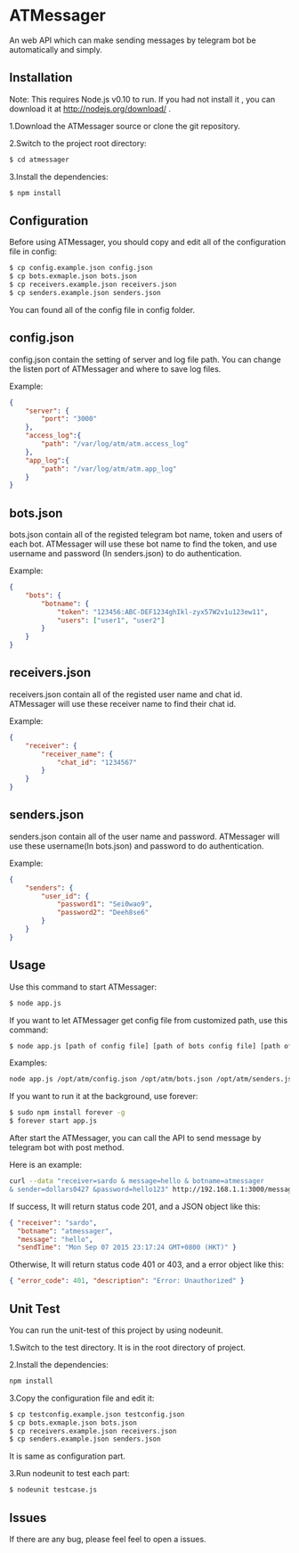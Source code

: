 ATMessager
===

An web API which can make sending messages by telegram bot be automatically and simply.

Installation
-----------
Note: This requires Node.js v0.10 to run. If you had not install it , you can download it at http://nodejs.org/download/ . 

1.Download the ATMessager source or clone the git repository.


2.Switch to the project root directory:

```bash
$ cd atmessager
```
3.Install the dependencies: 

```bash
$ npm install
```

Configuration
-----------
Before using ATMessager, you should copy and edit all of the configuration file in config: 

```bash
$ cp config.example.json config.json
$ cp bots.exmaple.json bots.json
$ cp receivers.example.json receivers.json
$ cp senders.example.json senders.json
```

You can found all of the config file in config folder.

config.json
-----------

config.json contain the setting of server and log file path. You can change the listen port of ATMessager and where to save log files.

Example:

```json
{
	"server": {
		"port": "3000"
	},
	"access_log":{
		"path": "/var/log/atm/atm.access_log"
	},
	"app_log":{
		"path": "/var/log/atm/atm.app_log"
	}
}
```

bots.json
-----------
bots.json contain all of the registed telegram bot name, token and users of each bot. ATMessager will use these bot name to find the token, and use username and password (In senders.json) to do authentication.

Example:

```json
{
	"bots": {
		"botname": {
			"token": "123456:ABC-DEF1234ghIkl-zyx57W2v1u123ew11",
			"users": ["user1", "user2"]
		}
	}
}
```
receivers.json
-----------

receivers.json contain all of the registed user name and chat id. ATMessager will use these receiver name to find their chat id.

Example:

```json
{
	"receiver": {
		"receiver_name": {
			"chat_id": "1234567"
		}
	}
}
```

senders.json
-----------

senders.json contain all of the user name and password. ATMessager will use these username(In bots.json) and password to do authentication.

Example:

```json
{
	"senders": {
		"user_id": {
			"password1": "Sei0wao9",
			"password2": "Deeh8se6"
		}
	}
}
```
Usage
-----------

Use this command to start ATMessager:

```bash
$ node app.js
``` 

If you want to let ATMessager get config file from customized path, use this command:

```bash
$ node app.js [path of config file] [path of bots config file] [path of senders config files] [path of receivers config files]
```
Examples:

```bash
node app.js /opt/atm/config.json /opt/atm/bots.json /opt/atm/senders.json /opt/atm/receivers.json
```

If you want to run it at the background, use forever:

```bash
$ sudo npm install forever -g
$ forever start app.js
```

After start the ATMessager, you can call the API to send message by telegram bot with post method.

Here is an example:

```bash
curl --data "receiver=sardo & message=hello & botname=atmessager
& sender=dollars0427 &password=hello123" http://192.168.1.1:3000/message
```

If success, It will return status code 201, and a JSON object like this:

```json
{ "receiver": "sardo",
  "botname": "atmessager",
  "message": "hello",
  "sendTime": "Mon Sep 07 2015 23:17:24 GMT+0800 (HKT)" }
```

Otherwise, It will return status code 401 or 403, and a error object like this:

```json
{ "error_code": 401, "description": "Error: Unauthorized" }
```

Unit Test
-----------

You can run the unit-test of this project by using nodeunit.

1.Switch to the test directory. It is in the root directory of project.

2.Install the dependencies:

```bash
npm install
```

3.Copy the configuration file and edit it:

```bash
$ cp testconfig.example.json testconfig.json
$ cp bots.exmaple.json bots.json
$ cp receivers.example.json receivers.json
$ cp senders.example.json senders.json
```

It is same as configuration part.

3.Run nodeunit to test each part:

```bash
$ nodeunit testcase.js
```

Issues
-----------
If there are any bug, please feel feel to open a issues.